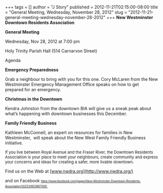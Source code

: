 +++
tags = []
author = "J Story"
published = 2012-11-21T02:15:00-08:00
title = "General Meeting, Wednesday, November 28, 2012"
slug = "2012-11-21-general-meeting-wednesday-november-28-2012"
+++
<span style="letter-spacing: 0px;">**New Westminster Downtown Residents
Association**</span>

<span style="letter-spacing: 0px;">**General Meeting**</span>

<span style="letter-spacing: 0px;">Wednesday, Nov 28, 2012 at 7:00
pm</span>

<span style="letter-spacing: 0px;">Holy Trinity Parish Hall (514
Carnarvon Street)</span>

<span style="letter-spacing: 0px;"></span>  

<span style="letter-spacing: 0px;">Agenda</span>

<span style="letter-spacing: 0px;">**Emergency Preparedness**  </span>

<span style="letter-spacing: 0px;">Grab a neighbour to bring with you
for this one. Cory McLaren from the New Westminster Emergency Management
Office speaks on how to get prepared for an emergency. </span>

<span style="letter-spacing: 0px;">**Christmas in the Downtown** </span>

<span style="letter-spacing: 0px;">Kendra Johnston from the downtown BIA
will give us a sneak peak about what’s happening with downtown
businesses this December.</span>

<span style="letter-spacing: 0px;"></span>  

<span style="letter-spacing: 0px;">**Family Friendly Business**</span>

<span style="letter-spacing: 0px;">Kathleen McConnell, an expert on
resources for families in New Westminster,  will speak about the New
West Family Friendly Business initiative. </span>

  

<span style="letter-spacing: 0px;"></span>  

<span style="font-size: 13px;">If you live between Royal Avenue and the
Fraser River, the Downtown Residents Association is your place to meet
your neighbours, create community and express your concerns and ideas
for creating a safer, more livable downtown.</span>

<span style="letter-spacing: 0px;"></span>  

Find us on the Web at [www.nwdra.org](http://www.nwdra.org/)<span
style="letter-spacing: 0px;"></span>

and on Facebook [<span
style="font-family: arial; font-size: x-small;">https://www.facebook.com/pages/New-Westminster-Downtown-Residents-Association/162310653867500</span><span
style="letter-spacing: 0px;"> </span>](https://www.facebook.com/pages/New-Westminster-Downtown-Residents-Association/162310653867500)
